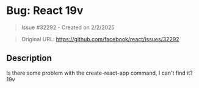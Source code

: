 # Bug:  React 19v

> Issue #32292 - Created on 2/2/2025

> Original URL: https://github.com/facebook/react/issues/32292

## Description

Is there some problem with the create-react-app command, I can't find it? 19v
